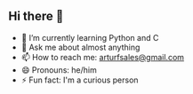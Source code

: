## Hi there 👋





- 🌱 I’m currently learning Python and C
- 💬 Ask me about almost anything
- 📫 How to reach me: arturfsales@gmail.com
- 😄 Pronouns: he/him
- ⚡ Fun fact: I'm a curious person 
